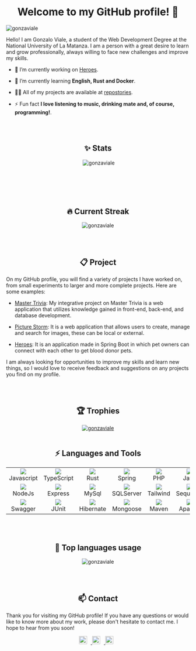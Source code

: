 <h1 align="center">Welcome to my GitHub profile! 👋</h1>  
  
<p align="left"> <img src="https://komarev.com/ghpvc/?username=gonzaviale&label=Profile%20views&color=0e75b6&style=flat" alt="gonzaviale" /> </p>

Hello! I am Gonzalo Viale, a student of the Web Development Degree at the National University of La Matanza. I am a person with a great desire to learn and grow professionally, always willing to face new challenges and improve my skills.

-   🔭 I’m currently working on [Heroes](https://github.com/gonzaviale/heroes).

-   🌱 I’m currently learning **English, Rust and Docker**.

-   👨‍💻 All of my projects are available at [repostories](https://github.com/gonzaviale?tab=repositories).

-   ⚡ Fun fact **I love listening to music, drinking mate and, of course, programming!**.

<br>
<br>
<h2 align="center">✨ Stats</h2>
<p align="center">&nbsp;<img align="center" src="https://github-readme-stats.vercel.app/api?username=gonzaviale&show_icons=true&locale=en&v=1.0.1" alt="gonzaviale" /></p>
<br>
<br>

<br>
<br>
<h2 align="center">🔥 Current Streak</h2>
<p align="center"><img align="center" src="https://github-readme-streak-stats.herokuapp.com/?user=gonzaviale&" alt="gonzaviale" /></p>
<br>
<br>

<h2 align="center">📋 Project</h2>

On my GitHub profile, you will find a variety of projects I have worked on, from small experiments to larger and more complete projects. Here are some examples:

-   [Master Trivia](https://github.com/gonzaviale/master-trivia): My integrative project on Master Trivia is a web application that utilizes knowledge gained in front-end, back-end, and database development.

-   [Picture Storm](https://github.com/gonzaviale/picture-storm): It is a web application that allows users to create, manage and search for images, these can be local or external.

-   [Heroes](https://github.com/gonzaviale/heroes): It is an application made in Spring Boot in which pet owners can connect with each other to get blood donor pets.

I am always looking for opportunities to improve my skills and learn new things, so I would love to receive feedback and suggestions on any projects you find on my profile.

<br>
<br>
<h2 align="center">🏆 Trophies</h2>
<p align="center"> <a href="https://github.com/ryo-ma/github-profile-trophy"><img src="https://github-profile-trophy.vercel.app/?username=gonzaviale" alt="gonzaviale " /></a> 
<br>
<br>

<h2 align="center">⚡ Languages and Tools</h2>
<table align="center" >
  <tr>
    <td align="center" width="96"> 
    <a href="https://developer.mozilla.org/en-US/docs/Web/JavaScript" target="_blank"> <img src="https://cdn.jsdelivr.net/gh/devicons/devicon@latest/icons/javascript/javascript-original.svg" /> </a>
    <br>Javascript
    </td>
    <td align="center" width="96"> 
    <a href="https://www.typescriptlang.org/" target="_blank"> <img src="https://cdn.jsdelivr.net/gh/devicons/devicon@latest/icons/typescript/typescript-original.svg" />
 </a>
    <br>TypeScript
    </td>
    <td align="center" width="96"> 
<a href="https://www.rust-lang.org/es" target="_blank"> <img src="https://cdn.jsdelivr.net/gh/devicons/devicon@latest/icons/rust/rust-original.svg" /> </a>
<br>Rust
    </td>
    <td align="center" width="96"> 
<a href="https://spring.io/" target="_blank"> <img src="https://cdn.jsdelivr.net/gh/devicons/devicon@latest/icons/spring/spring-original.svg" />
 </a> 
<br>Spring
    </td>
    <td align="center" width="96"> 
<a href="https://www.php.net/" target="_blank"> <img src="https://cdn.jsdelivr.net/gh/devicons/devicon@latest/icons/php/php-original.svg" /> </a>
<br>PHP
    </td>
    <td align="center" width="96"> 
<a href="https://www.java.com/es/" target="_blank">
            <img src="https://cdn.jsdelivr.net/gh/devicons/devicon@latest/icons/java/java-original.svg" /> </a>
<br>Java
    </td>
    <td align="center" width="96"> 
<a href="https://reactjs.org/" target="_blank"> <img src="https://cdn.jsdelivr.net/gh/devicons/devicon@latest/icons/react/react-original.svg" /> </a> 
<br>React
    </td>
  </tr>
  <tr>
    <td align="center" width="96">  <a href="https://nodejs.dev/en/" target="_blank"> <img src="https://cdn.jsdelivr.net/gh/devicons/devicon@latest/icons/nodejs/nodejs-original.svg" />
 </a>
<br>NodeJs
    </td>
    <td align="center" width="96"> 
<a href="https://expressjs.com/en/5x/api.html" target="_blank"> <img src="https://cdn.jsdelivr.net/gh/devicons/devicon@latest/icons/express/express-original.svg" />
 </a>
<br>Express
    </td>
     <td align="center" width="96">  
<a href="https://www.mysql.com/" target="_blank"> <img src="https://cdn.jsdelivr.net/gh/devicons/devicon@latest/icons/mysql/mysql-original-wordmark.svg" />
 </a>
<br>MySql
    </td>
    <td align="center" width="96">  
<a href="https://www.microsoft.com/es-es/sql-server/" target="_blank"> <img src="https://cdn.jsdelivr.net/gh/devicons/devicon@latest/icons/microsoftsqlserver/microsoftsqlserver-plain-wordmark.svg" />
 </a>
<br>SQLServer
</td>
    <td align="center" width="96"> 
    <a href="https://tailwindcss.com/" target="_blank" rel=" noreferrer"> <img src="https://cdn.jsdelivr.net/gh/devicons/devicon@latest/icons/tailwindcss/tailwindcss-original.svg" /> </a>  
    <br>Tailwind
    </td>
  <td align="center" width="96">
  <a href="https://sequelize.org/" target="_blank" rel="noreferrer"> <img src="https://cdn.jsdelivr.net/gh/devicons/devicon@latest/icons/sequelize/sequelize-original.svg" />
 </a> 
<br>Sequelize
  </td>
      <td align="center" width="96">
  <a href="https://www.mongodb.com/es" target="_blank" rel="noreferrer"> <img src="https://cdn.jsdelivr.net/gh/devicons/devicon@latest/icons/mongodb/mongodb-original.svg" />
 </a> 
<br>MongoDB
  </td>
    </tr>
  <tr>
    <td align="center" width="96">  
        <a href="https://swagger.io/" target="_blank"> 
            <img src="https://cdn.jsdelivr.net/gh/devicons/devicon@latest/icons/swagger/swagger-original.svg" />
        </a>
        <br>Swagger
    </td>
    <td align="center" width="96">  
        <a href="https://junit.org/" target="_blank"> 
            <img src="https://cdn.jsdelivr.net/gh/devicons/devicon@latest/icons/junit/junit-original.svg" />
        </a>
        <br>JUnit
    </td>
    <td align="center" width="96">  
        <a href="https://hibernate.org/" target="_blank"> 
            <img src="https://cdn.jsdelivr.net/gh/devicons/devicon@latest/icons/hibernate/hibernate-original.svg" />
        </a>
        <br>Hibernate
    </td>
    <td align="center" width="96">  
        <a href="https://mongoosejs.com/" target="_blank"> 
            <img src="https://cdn.jsdelivr.net/gh/devicons/devicon@latest/icons/mongoose/mongoose-original.svg" />
        </a>
        <br>Mongoose
    </td>
    <td align="center" width="96">  
        <a href="https://maven.apache.org/" target="_blank"> 
            <img src="https://cdn.jsdelivr.net/gh/devicons/devicon@latest/icons/maven/maven-original.svg" />
        </a>
        <br>Maven
    </td>
    <td align="center" width="96">  
        <a href="https://www.apache.org/" target="_blank"> 
           <img src="https://cdn.jsdelivr.net/gh/devicons/devicon@latest/icons/apache/apache-original.svg" />
        </a>
        <br>Apache
    </td>
    <td align="center" width="96">  
        <a href="https://git-scm.com/" target="_blank"> 
            <img src="https://cdn.jsdelivr.net/gh/devicons/devicon@latest/icons/git/git-original.svg" />
        </a>
        <br>Git
    </td>
</tr>

</table>

<br>
<br>
<h2 align="center">📓 Top languages usage</h2>
<p align="center"><img src="https://github-readme-stats.vercel.app/api/top-langs?username=gonzaviale&show_icons=true&locale=en&layout=compact&v=1.0.7" alt="gonzaviale" /></p>
<br>
<br>

<h2 align="center">📫 Contact</h2>

Thank you for visiting my GitHub profile! If you have any questions or would like to know more about my work, please don't hesitate to contact me. I hope to hear from you soon!

<p align="center">
  <a href="https://t.me/glv10">
    <img alt="Telegram" width="22px" src="https://www.vectorlogo.zone/logos/telegram/telegram-icon.svg" style="margin-right: 10px;"/>
  </a>
  <a href="mailto:gonzaloleonelviale@gmail.com">
    <img alt="Gmail" width="22px" src="https://www.vectorlogo.zone/logos/gmail/gmail-icon.svg" style="margin-right: 10px;"/>
  </a>
  <a href="https://www.linkedin.com/in/gonzaviale">
    <img alt="LinkedIn" width="22px" src="https://raw.githubusercontent.com/rahuldkjain/github-profile-readme-generator/master/src/images/icons/Social/linked-in-alt.svg" style="margin-right: 10px;"/>
  </a>
</p>

<!--
**gonzaviale/gonzaviale** is a ✨ _special_ ✨ repository because its `README.md` (this file) appears on your GitHub profile.

Here are some ideas to get you started:

- 🔭 I’m currently working on ...
- 🌱 I’m currently learning ...
- 👯 I’m looking to collaborate on ...
- 🤔 I’m looking for help with ...
- 💬 Ask me about ...
- 📫 How to reach me: ...
- 😄 Pronouns: ...
- ⚡ Fun fact: ...
-->
